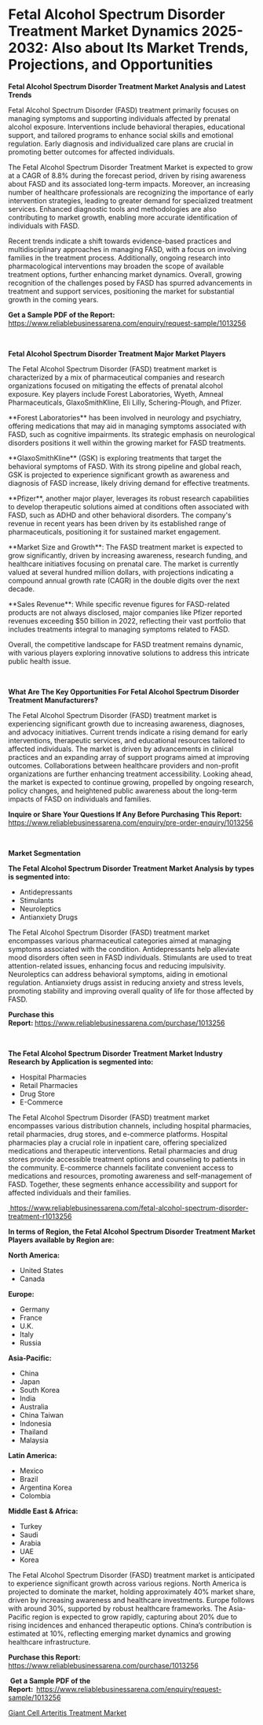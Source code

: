 <p><h1>Fetal Alcohol Spectrum Disorder Treatment Market Dynamics 2025-2032: Also about Its Market Trends, Projections, and Opportunities</h1></p><p><strong>Fetal Alcohol Spectrum Disorder Treatment Market Analysis and Latest Trends</strong></p>
<p><p>Fetal Alcohol Spectrum Disorder (FASD) treatment primarily focuses on managing symptoms and supporting individuals affected by prenatal alcohol exposure. Interventions include behavioral therapies, educational support, and tailored programs to enhance social skills and emotional regulation. Early diagnosis and individualized care plans are crucial in promoting better outcomes for affected individuals. </p><p>The Fetal Alcohol Spectrum Disorder Treatment Market is expected to grow at a CAGR of 8.8% during the forecast period, driven by rising awareness about FASD and its associated long-term impacts. Moreover, an increasing number of healthcare professionals are recognizing the importance of early intervention strategies, leading to greater demand for specialized treatment services. Enhanced diagnostic tools and methodologies are also contributing to market growth, enabling more accurate identification of individuals with FASD.</p><p>Recent trends indicate a shift towards evidence-based practices and multidisciplinary approaches in managing FASD, with a focus on involving families in the treatment process. Additionally, ongoing research into pharmacological interventions may broaden the scope of available treatment options, further enhancing market dynamics. Overall, growing recognition of the challenges posed by FASD has spurred advancements in treatment and support services, positioning the market for substantial growth in the coming years.</p></p>
<p><strong>Get a Sample PDF of the Report:&nbsp;</strong> <a href="https://www.reliablebusinessarena.com/enquiry/request-sample/1013256?utm_campaign=2632&utm_medium=2&utm_source=Github&utm_content=ia&utm_term=05032025&utm_id=fetal-alcohol-spectrum-disorder-treatment">https://www.reliablebusinessarena.com/enquiry/request-sample/1013256</a></p>
<p>&nbsp;</p>
<p><strong>Fetal Alcohol Spectrum Disorder Treatment Major Market Players</strong></p>
<p><p>The Fetal Alcohol Spectrum Disorder (FASD) treatment market is characterized by a mix of pharmaceutical companies and research organizations focused on mitigating the effects of prenatal alcohol exposure. Key players include Forest Laboratories, Wyeth, Amneal Pharmaceuticals, GlaxoSmithKline, Eli Lilly, Schering-Plough, and Pfizer.</p><p>**Forest Laboratories** has been involved in neurology and psychiatry, offering medications that may aid in managing symptoms associated with FASD, such as cognitive impairments. Its strategic emphasis on neurological disorders positions it well within the growing market for FASD treatments.</p><p>**GlaxoSmithKline** (GSK) is exploring treatments that target the behavioral symptoms of FASD. With its strong pipeline and global reach, GSK is projected to experience significant growth as awareness and diagnosis of FASD increase, likely driving demand for effective treatments.</p><p>**Pfizer**, another major player, leverages its robust research capabilities to develop therapeutic solutions aimed at conditions often associated with FASD, such as ADHD and other behavioral disorders. The company's revenue in recent years has been driven by its established range of pharmaceuticals, positioning it for sustained market engagement.</p><p>**Market Size and Growth**: The FASD treatment market is expected to grow significantly, driven by increasing awareness, research funding, and healthcare initiatives focusing on prenatal care. The market is currently valued at several hundred million dollars, with projections indicating a compound annual growth rate (CAGR) in the double digits over the next decade.</p><p>**Sales Revenue**: While specific revenue figures for FASD-related products are not always disclosed, major companies like Pfizer reported revenues exceeding $50 billion in 2022, reflecting their vast portfolio that includes treatments integral to managing symptoms related to FASD.</p><p>Overall, the competitive landscape for FASD treatment remains dynamic, with various players exploring innovative solutions to address this intricate public health issue.</p></p>
<p>&nbsp;</p>
<p><strong>What Are The Key Opportunities For Fetal Alcohol Spectrum Disorder Treatment Manufacturers?</strong></p>
<p><p>The Fetal Alcohol Spectrum Disorder (FASD) treatment market is experiencing significant growth due to increasing awareness, diagnoses, and advocacy initiatives. Current trends indicate a rising demand for early interventions, therapeutic services, and educational resources tailored to affected individuals. The market is driven by advancements in clinical practices and an expanding array of support programs aimed at improving outcomes. Collaborations between healthcare providers and non-profit organizations are further enhancing treatment accessibility. Looking ahead, the market is expected to continue growing, propelled by ongoing research, policy changes, and heightened public awareness about the long-term impacts of FASD on individuals and families.</p></p>
<p><strong>Inquire or Share Your Questions If Any Before Purchasing This Report:</strong> <a href="https://www.reliablebusinessarena.com/enquiry/pre-order-enquiry/1013256?utm_campaign=2632&utm_medium=2&utm_source=Github&utm_content=ia&utm_term=05032025&utm_id=fetal-alcohol-spectrum-disorder-treatment">https://www.reliablebusinessarena.com/enquiry/pre-order-enquiry/1013256</a></p>
<p>&nbsp;</p>
<p><strong>Market Segmentation</strong></p>
<p><strong>The Fetal Alcohol Spectrum Disorder Treatment Market Analysis by types is segmented into:</strong></p>
<p><ul><li>Antidepressants</li><li>Stimulants</li><li>Neuroleptics</li><li>Antianxiety Drugs</li></ul></p>
<p><p>The Fetal Alcohol Spectrum Disorder (FASD) treatment market encompasses various pharmaceutical categories aimed at managing symptoms associated with the condition. Antidepressants help alleviate mood disorders often seen in FASD individuals. Stimulants are used to treat attention-related issues, enhancing focus and reducing impulsivity. Neuroleptics can address behavioral symptoms, aiding in emotional regulation. Antianxiety drugs assist in reducing anxiety and stress levels, promoting stability and improving overall quality of life for those affected by FASD.</p></p>
<p><strong>Purchase this Report:&nbsp;</strong><a href="https://www.reliablebusinessarena.com/purchase/1013256?utm_campaign=2632&utm_medium=2&utm_source=Github&utm_content=ia&utm_term=05032025&utm_id=fetal-alcohol-spectrum-disorder-treatment">https://www.reliablebusinessarena.com/purchase/1013256</a></p>
<p>&nbsp;</p>
<p><strong>The Fetal Alcohol Spectrum Disorder Treatment Market Industry Research by Application is segmented into:</strong></p>
<p><ul><li>Hospital Pharmacies</li><li>Retail Pharmacies</li><li>Drug Store</li><li>E-Commerce</li></ul></p>
<p><p>The Fetal Alcohol Spectrum Disorder (FASD) treatment market encompasses various distribution channels, including hospital pharmacies, retail pharmacies, drug stores, and e-commerce platforms. Hospital pharmacies play a crucial role in inpatient care, offering specialized medications and therapeutic interventions. Retail pharmacies and drug stores provide accessible treatment options and counseling to patients in the community. E-commerce channels facilitate convenient access to medications and resources, promoting awareness and self-management of FASD. Together, these segments enhance accessibility and support for affected individuals and their families.</p></p>
<p><a href="https://www.reliablebusinessarena.com/fetal-alcohol-spectrum-disorder-treatment-r1013256?utm_campaign=2632&utm_medium=2&utm_source=Github&utm_content=ia&utm_term=05032025&utm_id=fetal-alcohol-spectrum-disorder-treatment">&nbsp;https://www.reliablebusinessarena.com/fetal-alcohol-spectrum-disorder-treatment-r1013256</a></p>
<p><strong>In terms of Region, the Fetal Alcohol Spectrum Disorder Treatment Market Players available by Region are:</strong></p>
<p>
    <p> <strong> North America: </strong>
        <ul>
            <li>United States</li>
            <li>Canada</li>
        </ul>
        </p> 
    <p> <strong> Europe: </strong>
        <ul>
            <li>Germany</li>
            <li>France</li>
            <li>U.K.</li>
            <li>Italy</li>
            <li>Russia</li>
        </ul>
        </p> 
    <p> <strong> Asia-Pacific: </strong>
        <ul>
            <li>China</li>
            <li>Japan</li>
            <li>South Korea</li>
            <li>India</li>
            <li>Australia</li>
            <li>China Taiwan</li>
            <li>Indonesia</li>
            <li>Thailand</li>
            <li>Malaysia</li>
        </ul>
        </p> 
    <p> <strong> Latin America: </strong>
        <ul>
            <li>Mexico</li>
            <li>Brazil</li>
            <li>Argentina Korea</li>
            <li>Colombia</li>
        </ul>
        </p> 
    <p> <strong> Middle East & Africa: </strong>
        <ul>
            <li>Turkey</li>
            <li>Saudi</li>
            <li>Arabia</li>
            <li>UAE</li>
            <li>Korea</li>
        </ul>
    </p>
    </p>
<p><p>The Fetal Alcohol Spectrum Disorder (FASD) treatment market is anticipated to experience significant growth across various regions. North America is projected to dominate the market, holding approximately 40% market share, driven by increasing awareness and healthcare investments. Europe follows with around 30%, supported by robust healthcare frameworks. The Asia-Pacific region is expected to grow rapidly, capturing about 20% due to rising incidences and enhanced therapeutic options. China’s contribution is estimated at 10%, reflecting emerging market dynamics and growing healthcare infrastructure.</p></p>
<p><strong>Purchase this Report: </strong><a href="https://www.reliablebusinessarena.com/purchase/1013256?utm_campaign=2632&utm_medium=2&utm_source=Github&utm_content=ia&utm_term=05032025&utm_id=fetal-alcohol-spectrum-disorder-treatment">https://www.reliablebusinessarena.com/purchase/1013256</a></p>
<p>&nbsp;<strong>Get a Sample PDF of the Report:&nbsp;&nbsp;</strong><a href="https://www.reliablebusinessarena.com/enquiry/request-sample/1013256?utm_campaign=2632&utm_medium=2&utm_source=Github&utm_content=ia&utm_term=05032025&utm_id=fetal-alcohol-spectrum-disorder-treatment">https://www.reliablebusinessarena.com/enquiry/request-sample/1013256</a></p>
<p><strong></strong></p>
<p><p><a href="https://github.com/sungbruington660/Market-Research-Report-List-1/blob/main/giant-cell-arteritis-treatment-market.md?utm_campaign=2632&utm_medium=2&utm_source=Github&utm_content=ia&utm_term=05032025&utm_id=fetal-alcohol-spectrum-disorder-treatment">Giant Cell Arteritis Treatment Market</a></p></p>